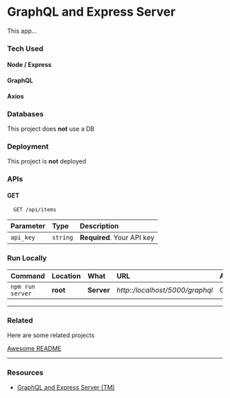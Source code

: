 # GraphQL and Express Server

This app...


### Tech Used

#### Node / Express

#### GraphQL

#### Axios


### Databases

This project does **not** use a DB


### Deployment

This project is **not** deployed


### APIs

#### GET

```http
  GET /api/items
```

| Parameter | Type     | Description                |
| :-------- | :------- | :------------------------- |
| `api_key` | `string` | **Required**. Your API key |



### Run Locally

| Command          | Location    | What           | URL                             | Access   |
| :--------------- | :--------   | :------------- | :------------------------------ | :------- |
| `npm run server` | **root**    | **Server**     | *http::/localhost/5000/graphql* | GraphiQL |


---

### Related

Here are some related projects

[Awesome README](https://github.com/matiassingers/awesome-readme)

---

### Resources
- [GraphQL and Express Server (TM)](https://www.youtube.com/watch?v=PEcJxkylcRM&list=PLillGF-RfqbYZty73_PHBqKRDnv7ikh68&index=2)
